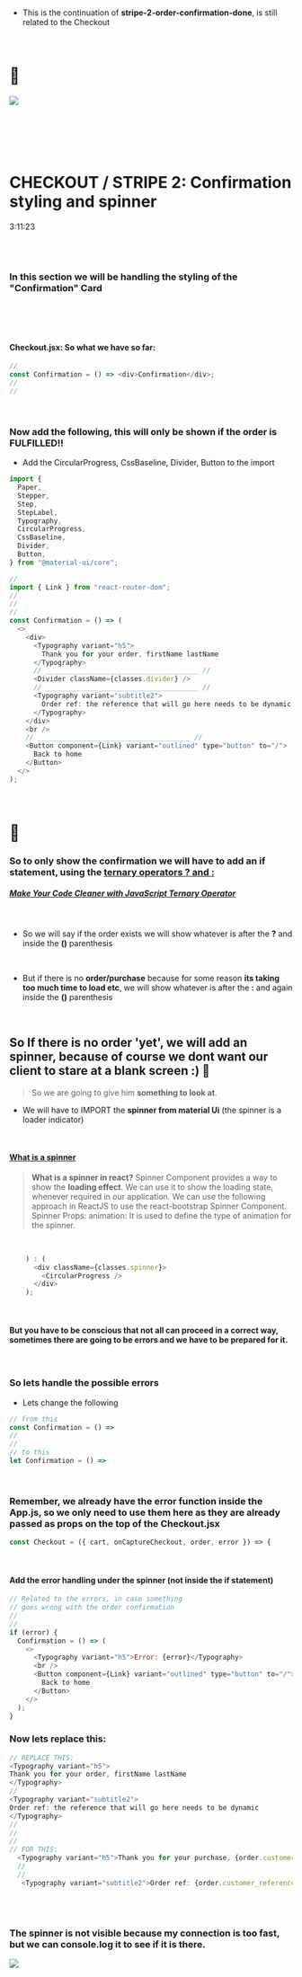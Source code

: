 <!-- # 🍯
API
app prgramming interface
<br>

#### Small notice:

> After 7 months of teaching myself blender, I am back to code, So this is one of the several projects I am preparing to get back in shape :).

<br>
[<img src="/src/img/undefined_first_commerceTests_beforeAdding-Products.jpg"/>]()
<br>

#### [NOTES : interesting](./src/Interesting.md)

<br>

# CREDITS:

Big thanks to **[Adrian Hajdin](https://github.com/adrianhajdin)** , for sharing this **Great tutorial** on how to set up an E-commerce store using: React | Commerce.js and Stripe.


>**NOTE** THE TEACHER tells that if we are using PROPS too much, the solution for it, is React Context

- But he is not going to use it in this project because we dont have many functions.

- I will create a recap react context soon (based in my school lessons)

- 1. default-project
- 2. navbar-basic-and-default-commercejs-setup
- 3. fecthing-data-from-commercejs
- 4. creating-products-with-commercejs-adding-dynamic-button-add-to-basket
- 5. Cart.CartItem-buttons-increase-decrease-remove
- 6. buttons-increase-decrease-remove-emptyCart-allready
- 7. checkoutTokenId-part1
- 8. token-shipping-Countries
- 9. token-shipping-Subdivisions
- 10. token-shipping-Options
- 11. the-next-button-before-payment-form
- 12. stripe-1
- 13. stripe-2-order-confirmation-done

https://commercejs.com/blog/adding-assets-via-the-chec-api/

-----------------------------------------
All deprecated elements:

https://commercejs.com/docs/api/#versioning

*-----------------------------------------


  // For each country, what we wanna do? we want to return,
  // a block of JSX, in this case it will be:<MenuItem and its content



Oladimeji Odunsi_beauty-woman1.jpeg
Aiony Haust_beauty-woman2.jpeg
pexels-linda-prebreza-286951.jpg
pexels-valeriia-miller-3910071.jpg
pexpexels-Venus-HD-Make-up-and-Perfume-2587363.jpg

-->

<br>

- This is the continuation of **stripe-2-order-confirmation-done**, is still related to the Checkout

<br>

# 🌵

[<img src="/src/img/stripe2ready.gif"/>]()

<br>
<br>
<br>

<br>

# CHECKOUT / STRIPE 2: Confirmation styling and spinner

3:11:23

<br>
<br>

### In this section we will be handling the styling of the "Confirmation" Card

<br>

<br>
<br>
 
 #### Checkout.jsx:  So what we have so far:

```javascript
//
const Confirmation = () => <div>Confirmation</div>;
//
//
```

<br>

### Now add the following, this will only be shown if the order is FULFILLED!!

- Add the CircularProgress, CssBaseline, Divider, Button to the import

```javascript
import {
  Paper,
  Stepper,
  Step,
  StepLabel,
  Typography,
  CircularProgress,
  CssBaseline,
  Divider,
  Button,
} from "@material-ui/core";

//
import { Link } from "react-router-dom";
//
//
//
const Confirmation = () => (
  <>
    <div>
      <Typography variant="h5">
        Thank you for your order, firstName lastName
      </Typography>
      // ______________________________________ //
      <Divider className={classes.divider} />
      // ______________________________________ //
      <Typography variant="subtitle2">
        Order ref: the reference that will go here needs to be dynamic
      </Typography>
    </div>
    <br />
    // ______________________________________ //
    <Button component={Link} variant="outlined" type="button" to="/">
      Back to home
    </Button>
  </>
);
```

<br>

# 🚧

### So to only show the confirmation we will have to add an if statement, using the <u>ternary operators **? and :**</u>

##### [Make Your Code Cleaner with JavaScript Ternary Operator](https://www.javascripttutorial.net/javascript-ternary-operator/)

<br>

- So we will say if the order exists we will show whatever is after the **?** and inside the **()** parenthesis

<br>

- But if there is no **order/purchase** because for some reason **its taking too much time to load etc**, we will show whatever is after the **:** and again inside the **()** parenthesis

<br>

## So If there is no order 'yet', we will add an spinner, because of course we dont want our client to stare at a blank screen :) 🧱

> So we are going to give him **something to look at**.

- We will have to IMPORT the **spinner from material Ui** (the spinner is a loader indicator)

<br>

#### [What is a spinner](https://www.w3schools.com/bootstrap4/bootstrap_spinners.asp)

> **What is a spinner in react?**
> Spinner Component provides a way to show the **loading effect**. We can use it to show the loading state, whenever required in our application. We can use the following approach in ReactJS to use the react-bootstrap Spinner Component. Spinner Props: animation: It is used to define the type of animation for the spinner.

<br>

```javascript
    ) : (
      <div className={classes.spinner}>
        <CircularProgress />
      </div>
    );
```

<br>

#### But you have to be conscious that not all can proceed in a correct way, sometimes there are going to be errors and we have to be prepared for it.

<br>

### So lets handle the possible errors

- Lets change the following

```javascript
// from this
const Confirmation = () =>
//
//
// to this
let Confirmation = () =>

```

<br>

### Remember, we already have the error function inside the App.js, so we only need to use them here as they are already passed as props on the top of the Checkout.jsx

```javascript
const Checkout = ({ cart, onCaptureCheckout, order, error }) => {
```

<br>

#### Add the error handling under the spinner (not inside the if statement)

```javascript
// Related to the errors, in case something
// goes wrong with the order confirmation
//
//
if (error) {
  Confirmation = () => (
    <>
      <Typography variant="h5">Error: {error}</Typography>
      <br />
      <Button component={Link} variant="outlined" type="button" to="/">
        Back to home
      </Button>
    </>
  );
}
```

### Now lets replace this:

```javascript
// REPLACE THIS:
<Typography variant="h5">
Thank you for your order, firstName lastName
</Typography>
//
<Typography variant="subtitle2">
Order ref: the reference that will go here needs to be dynamic
</Typography>
//
//
//
// FOR THIS:
  <Typography variant="h5">Thank you for your purchase, {order.customer.firstname} {order.customer.lastname}!</Typography>
  //
  //
   <Typography variant="subtitle2">Order ref: {order.customer_reference}</Typography>
```

<br>
<br>

### The spinner is not visible because my connection is too fast, but we can console.log it to see if it is there.

[<img src="/src/img/confirmation-card__and_spinner___success.gif"/>]()
